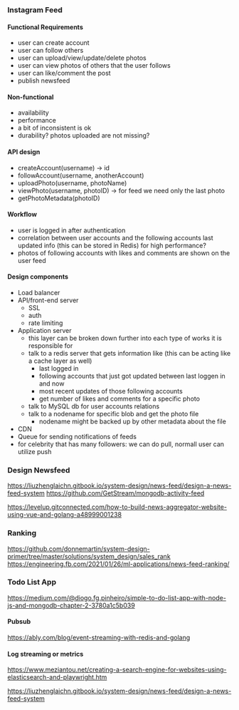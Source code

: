 ### Instagram Feed

#### Functional Requirements
- user can create account
- user can follow others
- user can upload/view/update/delete photos
- user can view photos of others that the user follows
- user can like/comment the post
- publish newsfeed

#### Non-functional
- availability
- performance
- a bit of inconsistent is ok
- durability? photos uploaded are not missing?

#### API design
- createAccount(username) -> id
- followAccount(username, anotherAccount)
- uploadPhoto(username, photoName)
- viewPhoto(username, photoID) -> for feed we need only the last photo
- getPhotoMetadata(photoID)

#### Workflow
- user is logged in after authentication
- correlation between user accounts and the following accounts last updated info (this can be stored in Redis) for high performance?
- photos of following accounts with likes and comments are shown on the user feed

#### Design components
- Load balancer
- API/front-end server
  - SSL
  - auth
  - rate limiting
- Application server
  - this layer can be broken down further into each type of works it is responsible for
  - talk to a redis server that gets information like (this can be acting like a cache layer as well)
    - last logged in
    - following accounts that just got updated between last loggen in and now
    - most recent updates of those following accounts
    - get number of likes and comments for a specific photo
  - talk to MySQL db for user accounts relations
  - talk to a nodename for specific blob and get the photo file
    - nodename might be backed up by other metadata about the file
- CDN
- Queue for sending notifications of feeds
- for celebrity that has many followers: we can do pull, normall user can utilize push

### Design Newsfeed
https://liuzhenglaichn.gitbook.io/system-design/news-feed/design-a-news-feed-system
https://github.com/GetStream/mongodb-activity-feed

https://levelup.gitconnected.com/how-to-build-news-aggregator-website-using-vue-and-golang-a48999001238

### Ranking
https://github.com/donnemartin/system-design-primer/tree/master/solutions/system_design/sales_rank
https://engineering.fb.com/2021/01/26/ml-applications/news-feed-ranking/


### Todo List App
https://medium.com/@diogo.fg.pinheiro/simple-to-do-list-app-with-node-js-and-mongodb-chapter-2-3780a1c5b039

#### Pubsub
https://ably.com/blog/event-streaming-with-redis-and-golang


#### Log streaming or metrics


https://www.meziantou.net/creating-a-search-engine-for-websites-using-elasticsearch-and-playwright.htm

https://liuzhenglaichn.gitbook.io/system-design/news-feed/design-a-news-feed-system
